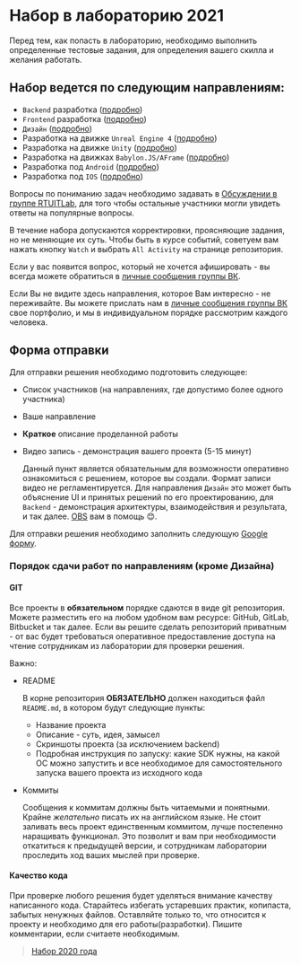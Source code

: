 
# Набор в лабораторию 2021

Перед тем, как попасть в лабораторию, необходимо выполнить определенные тестовые задания, для определения вашего скилла и желания работать.

## Набор ведется по следующим направлениям:

* `Backend` разработка ([подробно](requirements/back/README.md))
* `Frontend` разработка ([подробно](requirements/front/README.md))
* `Дизайн` ([подробно](requirements/design/README.md))
* Разработка на движке `Unreal Engine 4` ([подробно](requirements/ue4/README.md))
* Разработка на движке `Unity` ([подробно](requirements/unity/README.md))
* Разработка на движках `Babylon.JS/AFrame` ([подробно](requirements/babylonjs_aframe/README.md))
* Разработка под `Android` ([подробно](requirements/android/README.md))
* Разработка под `IOS` ([подробно](requirements/ios/README.md))

Вопросы по пониманию задач необходимо задавать в [Обсуждении в группе RTUITLab](https://vk.com/topic-171158291_47137948), для того чтобы остальные участники могли увидеть ответы на популярные вопросы.

В течение набора допускаются корректировки, проясняющие задания, но не меняющие их суть. Чтобы быть в курсе событий, советуем вам нажать кнопку `Watch` и выбрать `All Activity` на странице репозитория. 

Если у вас появится вопрос, который не хочется афишировать - вы всегда можете обратиться в  [личные сообщения группы ВК](https://vk.com/rtuitlab).

Если Вы не видите здесь направления, которое Вам интересно - не переживайте. Вы можете прислать нам в [личные сообщения группы ВК](https://vk.com/rtuitlab) свое портфолио, и мы в индивидуальном порядке рассмотрим каждого человека.

## Форма отправки

Для отправки решения необходимо подготовить следующее:

* Список участников (на направлениях, где допустимо более одного участника)
* Ваше направление
* **Краткое** описание проделанной работы
* Видео запись - демонстрация вашего проекта (5-15 минут)

    Данный пункт является обязательным для возможности оперативно ознакомиться с решением, которое вы создали. Формат записи видео не регламентируется. Для направления `Дизайн` это может быть объяснение UI и принятых решений по его проектированию, для `Backend` - демонстрация архитектуры, взаимодействия и результата,  и так далее. [OBS](https://obsproject.com/) вам в помощь 😊.

Для отправки решения необходимо заполнить следующую [Google форму](https://forms.gle/Qtd4Dqb4MgJZ8BjG7).

### Порядок сдачи работ по направлениям (кроме Дизайна)

#### **GIT**

Все проекты в **обязательном** порядке сдаются в виде git репозитория. Можете разместить его на любом удобном вам ресурсе: GitHub, GitLab, Bitbucket и так далее. Если вы решите сделать репозиторий приватным - от вас будет требоваться оперативное предоставление доступа на чтение сотрудникам из лаборатории для проверки решения.

Важно:
* README

    В корне репозитория **ОБЯЗАТЕЛЬНО** должен находиться файл `README.md`, в котором будут следующие пункты:
    * Название проекта
    * Описание - суть, идея, замысел
    * Скриншоты проекта (за исключением backend)
    * Подробная инструкция по запуску: какие SDK нужны, на какой ОС можно запустить и все необходимое для самостоятельного запуска вашего проекта из исходного кода
* Коммиты

    Сообщения к коммитам должны быть читаемыми и понятными. Крайне *желательно* писать их на английском языке. Не стоит заливать весь проект единственным коммитом, лучше постепенно наращивать функционал. Это позволит и вам при необходимости откатиться к предыдущей версии, и сотрудникам лаборатории проследить ход ваших мыслей при проверке.

#### **Качество кода**

При проверке любого решения будет уделяться внимание качеству написанного кода. Старайтесь избегать устаревших практик, копипаста, забытых ненужных файлов. Оставляйте только то, что относится к проекту и необходимо для его работы(разработки). Пишите комментарии, если считаете необходимым.
> [Набор 2020 года](2020)
